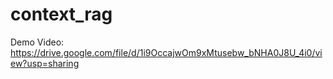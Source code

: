 # context_rag


Demo Video: https://drive.google.com/file/d/1i9OccajwOm9xMtusebw_bNHA0J8U_4i0/view?usp=sharing
